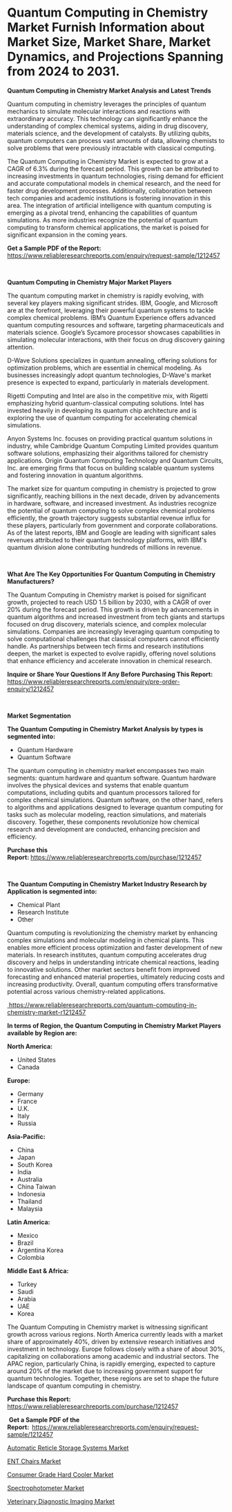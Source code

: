 <p><h1>Quantum Computing in Chemistry Market Furnish Information about Market Size, Market Share, Market Dynamics, and Projections Spanning from 2024 to 2031.</h1></p><p><strong>Quantum Computing in Chemistry Market Analysis and Latest Trends</strong></p>
<p><p>Quantum computing in chemistry leverages the principles of quantum mechanics to simulate molecular interactions and reactions with extraordinary accuracy. This technology can significantly enhance the understanding of complex chemical systems, aiding in drug discovery, materials science, and the development of catalysts. By utilizing qubits, quantum computers can process vast amounts of data, allowing chemists to solve problems that were previously intractable with classical computing.</p><p>The Quantum Computing in Chemistry Market is expected to grow at a CAGR of 6.3% during the forecast period. This growth can be attributed to increasing investments in quantum technologies, rising demand for efficient and accurate computational models in chemical research, and the need for faster drug development processes. Additionally, collaboration between tech companies and academic institutions is fostering innovation in this area. The integration of artificial intelligence with quantum computing is emerging as a pivotal trend, enhancing the capabilities of quantum simulations. As more industries recognize the potential of quantum computing to transform chemical applications, the market is poised for significant expansion in the coming years.</p></p>
<p><strong>Get a Sample PDF of the Report:&nbsp;</strong> <a href="https://www.reliableresearchreports.com/enquiry/request-sample/1212457?utm_campaign=13&utm_medium=2&utm_source=Github&utm_content=ia&utm_term=17122024&utm_id=quantum-computing-in-chemistry">https://www.reliableresearchreports.com/enquiry/request-sample/1212457</a></p>
<p>&nbsp;</p>
<p><strong>Quantum Computing in Chemistry Major Market Players</strong></p>
<p><p>The quantum computing market in chemistry is rapidly evolving, with several key players making significant strides. IBM, Google, and Microsoft are at the forefront, leveraging their powerful quantum systems to tackle complex chemical problems. IBM’s Quantum Experience offers advanced quantum computing resources and software, targeting pharmaceuticals and materials science. Google’s Sycamore processor showcases capabilities in simulating molecular interactions, with their focus on drug discovery gaining attention.</p><p>D-Wave Solutions specializes in quantum annealing, offering solutions for optimization problems, which are essential in chemical modeling. As businesses increasingly adopt quantum technologies, D-Wave's market presence is expected to expand, particularly in materials development.</p><p>Rigetti Computing and Intel are also in the competitive mix, with Rigetti emphasizing hybrid quantum-classical computing solutions. Intel has invested heavily in developing its quantum chip architecture and is exploring the use of quantum computing for accelerating chemical simulations.</p><p>Anyon Systems Inc. focuses on providing practical quantum solutions in industry, while Cambridge Quantum Computing Limited provides quantum software solutions, emphasizing their algorithms tailored for chemistry applications. Origin Quantum Computing Technology and Quantum Circuits, Inc. are emerging firms that focus on building scalable quantum systems and fostering innovation in quantum algorithms. </p><p>The market size for quantum computing in chemistry is projected to grow significantly, reaching billions in the next decade, driven by advancements in hardware, software, and increased investment. As industries recognize the potential of quantum computing to solve complex chemical problems efficiently, the growth trajectory suggests substantial revenue influx for these players, particularly from government and corporate collaborations. As of the latest reports, IBM and Google are leading with significant sales revenues attributed to their quantum technology platforms, with IBM's quantum division alone contributing hundreds of millions in revenue.</p></p>
<p>&nbsp;</p>
<p><strong>What Are The Key Opportunities For Quantum Computing in Chemistry Manufacturers?</strong></p>
<p><p>The Quantum Computing in Chemistry market is poised for significant growth, projected to reach USD 1.5 billion by 2030, with a CAGR of over 20% during the forecast period. This growth is driven by advancements in quantum algorithms and increased investment from tech giants and startups focused on drug discovery, materials science, and complex molecular simulations. Companies are increasingly leveraging quantum computing to solve computational challenges that classical computers cannot efficiently handle. As partnerships between tech firms and research institutions deepen, the market is expected to evolve rapidly, offering novel solutions that enhance efficiency and accelerate innovation in chemical research.</p></p>
<p><strong>Inquire or Share Your Questions If Any Before Purchasing This Report:</strong> <a href="https://www.reliableresearchreports.com/enquiry/pre-order-enquiry/1212457?utm_campaign=13&utm_medium=2&utm_source=Github&utm_content=ia&utm_term=17122024&utm_id=quantum-computing-in-chemistry">https://www.reliableresearchreports.com/enquiry/pre-order-enquiry/1212457</a></p>
<p>&nbsp;</p>
<p><strong>Market Segmentation</strong></p>
<p><strong>The Quantum Computing in Chemistry Market Analysis by types is segmented into:</strong></p>
<p><ul><li>Quantum Hardware</li><li>Quantum Software</li></ul></p>
<p><p>The quantum computing in chemistry market encompasses two main segments: quantum hardware and quantum software. Quantum hardware involves the physical devices and systems that enable quantum computations, including qubits and quantum processors tailored for complex chemical simulations. Quantum software, on the other hand, refers to algorithms and applications designed to leverage quantum computing for tasks such as molecular modeling, reaction simulations, and materials discovery. Together, these components revolutionize how chemical research and development are conducted, enhancing precision and efficiency.</p></p>
<p><strong>Purchase this Report:&nbsp;</strong><a href="https://www.reliableresearchreports.com/purchase/1212457?utm_campaign=13&utm_medium=2&utm_source=Github&utm_content=ia&utm_term=17122024&utm_id=quantum-computing-in-chemistry">https://www.reliableresearchreports.com/purchase/1212457</a></p>
<p>&nbsp;</p>
<p><strong>The Quantum Computing in Chemistry Market Industry Research by Application is segmented into:</strong></p>
<p><ul><li>Chemical Plant</li><li>Research Institute</li><li>Other</li></ul></p>
<p><p>Quantum computing is revolutionizing the chemistry market by enhancing complex simulations and molecular modeling in chemical plants. This enables more efficient process optimization and faster development of new materials. In research institutes, quantum computing accelerates drug discovery and helps in understanding intricate chemical reactions, leading to innovative solutions. Other market sectors benefit from improved forecasting and enhanced material properties, ultimately reducing costs and increasing productivity. Overall, quantum computing offers transformative potential across various chemistry-related applications.</p></p>
<p><a href="https://www.reliableresearchreports.com/quantum-computing-in-chemistry-market-r1212457?utm_campaign=13&utm_medium=2&utm_source=Github&utm_content=ia&utm_term=17122024&utm_id=quantum-computing-in-chemistry">&nbsp;https://www.reliableresearchreports.com/quantum-computing-in-chemistry-market-r1212457</a></p>
<p><strong>In terms of Region, the Quantum Computing in Chemistry Market Players available by Region are:</strong></p>
<p>
    <p> <strong> North America: </strong>
        <ul>
            <li>United States</li>
            <li>Canada</li>
        </ul>
        </p> 
    <p> <strong> Europe: </strong>
        <ul>
            <li>Germany</li>
            <li>France</li>
            <li>U.K.</li>
            <li>Italy</li>
            <li>Russia</li>
        </ul>
        </p> 
    <p> <strong> Asia-Pacific: </strong>
        <ul>
            <li>China</li>
            <li>Japan</li>
            <li>South Korea</li>
            <li>India</li>
            <li>Australia</li>
            <li>China Taiwan</li>
            <li>Indonesia</li>
            <li>Thailand</li>
            <li>Malaysia</li>
        </ul>
        </p> 
    <p> <strong> Latin America: </strong>
        <ul>
            <li>Mexico</li>
            <li>Brazil</li>
            <li>Argentina Korea</li>
            <li>Colombia</li>
        </ul>
        </p> 
    <p> <strong> Middle East & Africa: </strong>
        <ul>
            <li>Turkey</li>
            <li>Saudi</li>
            <li>Arabia</li>
            <li>UAE</li>
            <li>Korea</li>
        </ul>
    </p>
    </p>
<p><p>The Quantum Computing in Chemistry market is witnessing significant growth across various regions. North America currently leads with a market share of approximately 40%, driven by extensive research initiatives and investment in technology. Europe follows closely with a share of about 30%, capitalizing on collaborations among academic and industrial sectors. The APAC region, particularly China, is rapidly emerging, expected to capture around 20% of the market due to increasing government support for quantum technologies. Together, these regions are set to shape the future landscape of quantum computing in chemistry.</p></p>
<p><strong>Purchase this Report: </strong><a href="https://www.reliableresearchreports.com/purchase/1212457?utm_campaign=13&utm_medium=2&utm_source=Github&utm_content=ia&utm_term=17122024&utm_id=quantum-computing-in-chemistry">https://www.reliableresearchreports.com/purchase/1212457</a></p>
<p>&nbsp;<strong>Get a Sample PDF of the Report:&nbsp;&nbsp;</strong><a href="https://www.reliableresearchreports.com/enquiry/request-sample/1212457?utm_campaign=13&utm_medium=2&utm_source=Github&utm_content=ia&utm_term=17122024&utm_id=quantum-computing-in-chemistry">https://www.reliableresearchreports.com/enquiry/request-sample/1212457</a></p>
<p><strong></strong></p>
<p><p><a href="https://github.com/JakirUddin511/Market-Research-Report-List-1/blob/main/automatic-reticle-storage-systems-market.md?utm_campaign=13&utm_medium=2&utm_source=Github&utm_content=ia&utm_term=17122024&utm_id=quantum-computing-in-chemistry">Automatic Reticle Storage Systems Market</a></p><p><a href="https://www.linkedin.com/pulse/focus-ent-chairs-market-trends-metrics-sales-size-growing-cagr-qnvvf?utm_campaign=13&utm_medium=2&utm_source=Github&utm_content=ia&utm_term=17122024&utm_id=quantum-computing-in-chemistry">ENT Chairs Market</a></p><p><a href="https://github.com/GenaGaines34/Market-Research-Report-List-1/blob/main/consumer-grade-hard-cooler-market.md?utm_campaign=13&utm_medium=2&utm_source=Github&utm_content=ia&utm_term=17122024&utm_id=quantum-computing-in-chemistry">Consumer Grade Hard Cooler Market</a></p><p><a href="https://www.linkedin.com/pulse/understanding-spectrophotometer-market-2024-2031-development-xc3mf?utm_campaign=13&utm_medium=2&utm_source=Github&utm_content=ia&utm_term=17122024&utm_id=quantum-computing-in-chemistry">Spectrophotometer Market</a></p><p><a href="https://www.linkedin.com/pulse/veterinary-diagnostic-imaging-market-size-2024-2031-technology-xk3ff?utm_campaign=13&utm_medium=2&utm_source=Github&utm_content=ia&utm_term=17122024&utm_id=quantum-computing-in-chemistry">Veterinary Diagnostic Imaging Market</a></p></p>